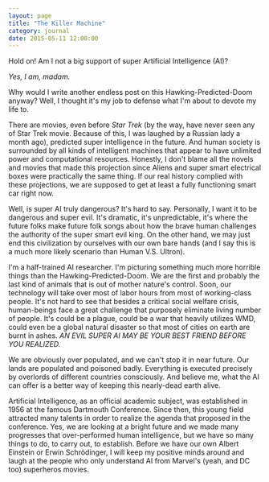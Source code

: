 ```yaml
---
layout: page
title: "The Killer Machine"
category: journal
date: 2015-05-11 12:00:00
---
```


Hold on! Am I not a big support of super Artificial Intelligence (AI)?

_Yes, I am, madam._

Why would I write another endless post on this Hawking-Predicted-Doom anyway? Well, I thought it's my job to defense what I'm about to devote my life to.

There are movies, even before _Star Trek_ (by the way, have never seen any of Star Trek movie. Because of this, I was laughed by a Russian lady a month ago), predicted super intelligence in the future. And human society is surrounded by all kinds of intelligent machines that appear to have unlimited power and computational resources. Honestly, I don't blame all the novels and movies that made this projection since Aliens and super smart electrical boxes were practically the same thing. If our real history complied with these projections, we are supposed to get at least a fully functioning smart car right now.

Well, is super AI truly dangerous? It's hard to say. Personally, I want it to be dangerous and super evil. It's dramatic, it's unpredictable, it's where the future folks make future folk songs about how the brave human challenges the authority of the super smart evil king. On the other hand, we may just end this civilization by ourselves with our own bare hands (and I say this is a much more likely scenario than Human V.S. Ultron).

I'm a half-trained AI researcher. I'm picturing something much more horrible things than the Hawking-Predicted-Doom. We are the first and probably the last kind of animals that is out of mother nature's control. Soon, our technology will take over most of labor hours from most of working-class people. It's not hard to see that besides a critical social welfare crisis, human-beings face a great challenge that purposely eliminate living number of people. It's could be a plague, could be a war that heavily utilizes WMD, could even be a global natural disaster so that most of cities on earth are burnt in ashes. _AN EVIL SUPER AI MAY BE YOUR BEST FRIEND BEFORE YOU REALIZED._

We are obviously over populated, and we can't stop it in near future. Our lands are populated and poisoned badly. Everything is executed precisely by overlords of different countries consciously. And believe me, what the AI can offer is a better way of keeping this nearly-dead earth alive.

Artificial Intelligence, as an official academic subject, was established in 1956 at the famous Dartmouth Conference. Since then, this young field attracted many talents in order to realize the agenda that proposed in the conference. Yes, we are looking at a bright future and we made many progresses that over-performed human intelligence, but we have so many things to do, to carry out, to establish. Before we have our own Albert Einstein or Erwin Schrödinger, I will keep my positive minds around and laugh at the people who only understand AI from Marvel's (yeah, and DC too) superheros movies.
